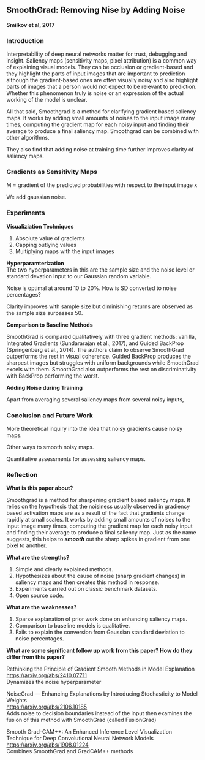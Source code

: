 ## SmoothGrad: Removing Nise by Adding Noise
**Smilkov et al, 2017**

### Introduction

Interpretability of deep neural networks matter for trust, debugging and insight. Saliency maps (sensitivity maps, pixel attribution) is a common way of explaining visual models. 
They can be occlusion or gradient-based and they highlight the parts of input images that are important to prediction although the gradient-based ones are often visually noisy and also highlight parts of images that a person would not 
expect to be relevant to prediction. Whether this phenomenon truly is noise or an expression of the actual working of the model is unclear.

All that said, Smoothgrad is a method for clarifying gradient based saliency maps. 
It works by adding small amounts of noises to the input image many times, computing the gradient map for each noisy input and finding their average to produce a final saliency map.
Smoothgrad can be combined with other algorithms.

They also find that adding noise at training time further improves clarity of saliency maps.

### Gradients as Sensitivity Maps

M = gradient of the predicted probabilities with respect to the input image x

We add gaussian noise.

###  Experiments

**Visualiziation Techniques**
1. Absolute value of gradients      
2. Capping outlying values      
3. Multiplying maps with the input images     

**Hyperparamterization**         
The two hyperparameters in this are the sample size and the noise level or standard devation input to our Gaussian random variable.

Noise is optimal at around 10 to 20%. How is SD converted to noise percentages?

Clarity improves with sample size but diminishing returns are observed as the sample size surpasses 50. 

**Comparison to Baseline Methods**      

SmoothGrad is compared qualitatively with three gradient methods: vanilla, Integrated Gradients (Sundararajan et al., 2017), and Guided BackProp (Springenberg et al., 2014).
The authors claim to observe SmoothGrad outperforms the rest in visual coherence. Guided BackProp produces the sharpest images but struggles with uniform backgrounds while SmoothGrad excels with them. 
SmoothGrad also outperforms the rest on discriminativity with BackProp performing the worst.

**Adding Noise during Training**

Apart from averaging several saliency maps from several noisy inputs, 

### Conclusion and Future Work

More theoretical inquiry into the idea that noisy gradients cause noisy maps.

Other ways to smooth noisy maps.

Quantitative assessments for assessing saliency maps. 

### Reflection 

**What is this paper about?**    

Smoothgrad is a method for sharpening gradient based saliency maps. 
It relies on the hypothesis that the noisiness usually observed in gradiency based activation maps are as a result of the fact that gradients change rapidly at small scales. 
It works by adding small amounts of noises to the input image many times, computing the gradient map for each noisy input and finding their average to produce a final saliency map.
Just as the name suggests, this helps to ***smooth*** out the sharp spikes in gradient from one pixel to another. 

**What are the strengths?**

1. Simple and clearly explained methods.     
2. Hypothesizes about the cause of noise (sharp gradient changes) in saliency maps and then creates this method in response.         
3. Experiments carried out on classic benchmark datasets.        
4. Open source code.             

**What are the weaknesses?**      

1. Sparse explanation of prior work done on enhancing saliency maps.      
2. Comparison to baseline models is qualitative.
3. Fails to explain the conversion from Gaussian standard deviation to noise percentages. 

**What are some significant follow up work from this paper? How do they differ from this paper?**    

Rethinking the Principle of Gradient Smooth Methods in Model Explanation         
https://arxiv.org/abs/2410.07711         
Dynamizes the noise hyperparameter

NoiseGrad — Enhancing Explanations by Introducing Stochasticity to Model Weights    
https://arxiv.org/abs/2106.10185            
Adds noise to decision boundaries instead of the input then examines the fusion of this method with SmoothGrad (called FusionGrad)   

Smooth Grad-CAM++: An Enhanced Inference Level Visualization Technique for Deep Convolutional Neural Network Models       
https://arxiv.org/abs/1908.01224                
Combines SmoothGrad and GradCAM++ methods
